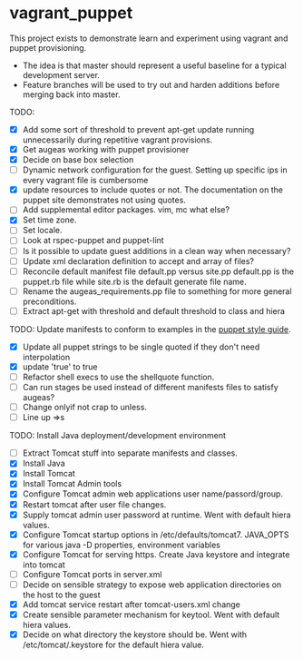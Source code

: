 vagrant_puppet
=====================

This project exists to demonstrate learn and experiment using vagrant and puppet provisioning.

- The idea is that master should represent a useful baseline for a typical development server.
- Feature branches will be used to try out and harden additions before merging back into master.

TODO:
- [x] Add some sort of threshold to prevent apt-get update running unnecessarily during repetitive vagrant provisions.
- [x] Get augeas working with puppet provisioner
- [x] Decide on base box selection
- [ ] Dynamic network configuration for the guest. Setting up specific ips in every vagrant file is cumbersome
- [x] update resources to include quotes or not. The documentation on the puppet site demonstrates not using quotes.
- [ ] Add supplemental editor packages. vim, mc what else?
- [x] Set time zone.
- [ ] Set locale.
- [ ] Look at rspec-puppet and puppet-lint
- [ ] Is it possible to update guest additions in a clean way when necessary?
- [ ] Update xml declaration definition to accept and array of files?
- [ ] Reconcile default manifest file default.pp versus site.pp default.pp is the puppet.rb file while site.rb is the default generate file name.
- [ ] Rename the augeas_requirements.pp file to something for more general preconditions.
- [ ] Extract apt-get with threshold and default threshold to class and hiera

TODO: Update manifests to conform to examples in the [puppet style guide](http://docs.puppetlabs.com/guides/style_guide.html).
- [x] Update all puppet strings to be single quoted if they don't need interpolation
- [x] update 'true' to true
- [ ] Refactor shell execs to use the shellquote function.
- [ ] Can run stages be used instead of different manifests files to satisfy augeas?
- [ ] Change onlyif not crap to unless.
- [ ] Line up =>s

TODO: Install Java deployment/development environment
- [ ] Extract Tomcat stuff into separate manifests and classes.
- [x] Install Java
- [x] Install Tomcat
- [x] Install Tomcat Admin tools
- [x] Configure Tomcat admin web applications user name/passord/group.
- [x] Restart tomcat after user file changes.
- [x] Supply tomcat admin user password at runtime. Went with default hiera values.
- [x] Configure Tomcat startup options in /etc/defaults/tomcat7. JAVA_OPTS for various java -D properties, environment variables
- [x] Configure Tomcat for serving https. Create Java keystore and integrate into tomcat
- [ ] Configure Tomcat ports in server.xml
- [ ] Decide on sensible strategy to expose web application directories on the host to the guest
- [x] Add tomcat service restart after tomcat-users.xml change
- [x] Create sensible parameter mechanism for keytool. Went with default hiera values.
- [x] Decide on what directory the keystore should be. Went with /etc/tomcat/.keystore for the default hiera value.
